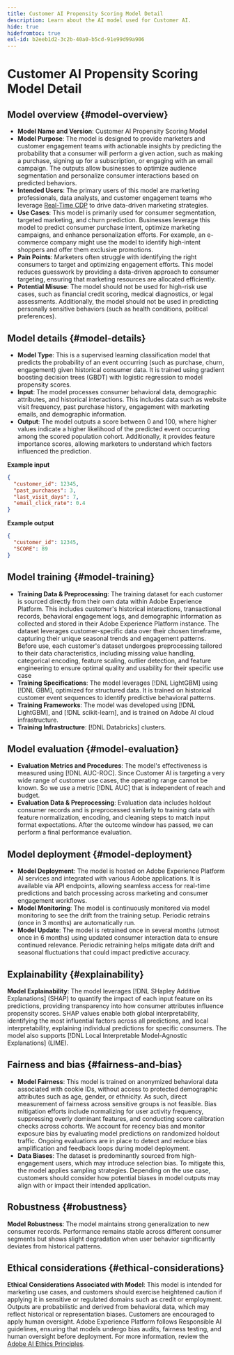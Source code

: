 ```yaml
---
title: Customer AI Propensity Scoring Model Detail
description: Learn about the AI model used for Customer AI.
hide: true
hidefromtoc: true
exl-id: b2eeb1d2-3c2b-40a0-b5cd-91e99d99a906
---
```

# Customer AI Propensity Scoring Model Detail

## Model overview {#model-overview}

* **Model Name and Version**: Customer AI Propensity Scoring Model
* **Model Purpose**: The model is designed to provide marketers and customer engagement teams with actionable insights by predicting the probability that a consumer will perform a given action, such as making a purchase, signing up for a subscription, or engaging with an email campaign. The outputs allow businesses to optimize audience segmentation and personalize consumer interactions based on predicted behaviors.
* **Intended Users**: The primary users of this model are marketing professionals, data analysts, and customer engagement teams who leverage [Real-Time CDP](../../../rtcdp/home.md) to drive data-driven marketing strategies.
* **Use Cases**: This model is primarily used for consumer segmentation, targeted marketing, and churn prediction. Businesses leverage this model to predict consumer purchase intent, optimize marketing campaigns, and enhance personalization efforts. For example, an e-commerce company might use the model to identify high-intent shoppers and offer them exclusive promotions.
* **Pain Points**: Marketers often struggle with identifying the right consumers to target and optimizing engagement efforts. This model reduces guesswork by providing a data-driven approach to consumer targeting, ensuring that marketing resources are allocated efficiently.
* **Potential Misuse**: The model should not be used for high-risk use cases, such as financial credit scoring, medical diagnostics, or legal assessments. Additionally, the model should not be used in predicting personally sensitive behaviors (such as health conditions, political preferences).

## Model details {#model-details}

* **Model Type**: This is a supervised learning classification model that predicts the probability of an event occurring (such as purchase, churn, engagement) given historical consumer data. It is trained using gradient boosting decision trees (GBDT) with logistic regression to model propensity scores.
* **Input**: The model processes consumer behavioral data, demographic attributes, and historical interactions. This includes data such as website visit frequency, past purchase history, engagement with marketing emails, and demographic information.
* **Output**: The model outputs a score between 0 and 100, where higher values indicate a higher likelihood of the predicted event occurring among the scored population cohort. Additionally, it provides feature importance scores, allowing marketers to understand which factors influenced the prediction.

**Example input**

```json
{ 
  "customer_id": 12345, 
  "past_purchases": 3, 
  "last_visit_days": 7,
  "email_click_rate": 0.4 
}
```

**Example output**

```json
{ 
  "customer_id": 12345,
  "SCORE": 89 
}
```

## Model training {#model-training}

* **Training Data & Preprocessing**: The training dataset for each customer is sourced directly from their own data within Adobe Experience Platform. This includes customer's historical interactions, transactional records, behavioral engagement logs, and demographic information as collected and stored in their Adobe Experience Platform instance. The dataset leverages customer-specific data over their chosen timeframe, capturing their unique seasonal trends and engagement patterns. Before use, each customer's dataset undergoes preprocessing tailored to their data characteristics, including missing value handling, categorical encoding, feature scaling, outlier detection, and feature engineering to ensure optimal quality and usability for their specific use case
* **Training Specifications**: The model leverages [!DNL LightGBM] using [!DNL GBM], optimized for structured data. It is trained on historical customer event sequences to identify predictive behavioral patterns.
* **Training Frameworks**: The model was developed using [!DNL LightGBM], and [!DNL scikit-learn], and is trained on Adobe AI cloud infrastructure.
* **Training Infrastructure**: [!DNL Databricks] clusters.

## Model evaluation {#model-evaluation}

* **Evaluation Metrics and Procedures**: The model's effectiveness is measured using [!DNL AUC-ROC]. Since Customer AI is targeting a very wide range of customer use cases, the operating range cannot be known. So we use a metric [!DNL AUC] that is independent of reach and budget.
* **Evaluation Data & Preprocessing**: Evaluation data includes holdout consumer records and is preprocessed similarly to training data with feature normalization, encoding, and cleaning steps to match input format expectations. After the outcome window has passed, we can perform a final performance evaluation. 

## Model deployment {#model-deployment}

* **Model Deployment**: The model is hosted on Adobe Experience Platform AI services and integrated with various Adobe applications. It is available via API endpoints, allowing seamless access for real-time predictions and batch processing across marketing and consumer engagement workflows.
* **Model Monitoring**: The model is continuously monitored via model monitoring to see the drift from the training setup. Periodic retrains (once in 3 months) are automatically run.
* **Model Update**: The model is retrained once in several months (utmost once in 6 months) using updated consumer interaction data to ensure continued relevance. Periodic retraining helps mitigate data drift and seasonal fluctuations that could impact predictive accuracy.

## Explainability {#explainability}

**Model Explainability**: The model leverages [!DNL SHapley Additive Explanations] (SHAP) to quantify the impact of each input feature on its predictions, providing transparency into how consumer attributes influence propensity scores. SHAP values enable both global interpretability, identifying the most influential factors across all predictions, and local interpretability, explaining individual predictions for specific consumers. The model also supports [!DNL Local Interpretable Model-Agnostic Explanations] (LIME).

## Fairness and bias {#fairness-and-bias}

* **Model Fairness**: This model is trained on anonymized behavioral data associated with cookie IDs, without access to protected demographic attributes such as age, gender, or ethnicity. As such, direct measurement of fairness across sensitive groups is not feasible. Bias mitigation efforts include normalizing for user activity frequency, suppressing overly dominant features, and conducting score calibration checks across cohorts. We account for recency bias and monitor exposure bias by evaluating model predictions on randomized holdout traffic. Ongoing evaluations are in place to detect and reduce bias amplification and feedback loops during model deployment.
* **Data Biases**: The dataset is predominantly sourced from high-engagement users, which may introduce selection bias. To mitigate this, the model applies sampling strategies. Depending on the use case, customers should consider how potential biases in model outputs may align with or impact their intended application.

## Robustness {#robustness}

**Model Robustness**: The model maintains strong generalization to new consumer records. Performance remains stable across different consumer segments but shows slight degradation when user behavior significantly deviates from historical patterns.

## Ethical considerations {#ethical-considerations}

**Ethical Considerations Associated with Model**: This model is intended for marketing use cases, and customers should exercise heightened caution if applying it in sensitive or regulated domains such as credit or employment. Outputs are probabilistic and derived from behavioral data, which may reflect historical or representation biases. Customers are encouraged to apply human oversight. Adobe Experience Platform follows Responsible AI guidelines, ensuring that models undergo bias audits, fairness testing, and human oversight before deployment. For more information, review the [Adobe AI Ethics Principles](https://www.adobe.com/content/dam/cc/en/ai-ethics/pdfs/Adobe-AI-Ethics-Principles.pdf?msockid=0d85c8269eb36f0801d0ddb49fd16ebc).